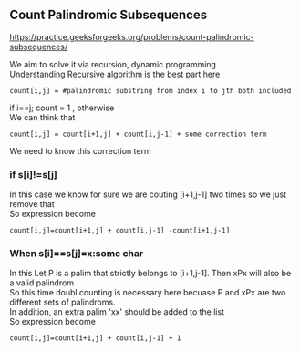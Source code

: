 ## Count Palindromic Subsequences
https://practice.geeksforgeeks.org/problems/count-palindromic-subsequences/

We aim to solve it via recursion, dynamic programming  
Understanding Recursive algorithm is the best part here  
```
count[i,j] = #palindromic substring from index i to jth both included
```
if i==j; count = 1 , otherwise  
We can think that  
```
count[i,j] = count[i+1,j] + count[i,j-1] + some correction term
```
We need to know this correction term  
### if s[i]!=s[j]  
In this case we know for sure we are couting [i+1,j-1] two times so we just remove that  
So expression become  
```
count[i,j]=count[i+1,j] + count[i,j-1] -count[i+1,j-1]
```
### When s[i]==s[j]=x:some char  
In this Let P is a palim that strictly belongs to [i+1,j-1]. Then xPx will also be a valid palindrom  
So this time doubl counting is necessary here becuase P and xPx are two different sets of palindroms.  
In addition, an extra palim 'xx' should be added to the list   
So expression become  
```
count[i,j]=count[i+1,j] + count[i,j-1] + 1  
```
